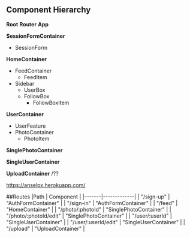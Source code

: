 ## Component Hierarchy

**Root**
**Router**
**App**

**SessionFormContainer**

- SessionForm

**HomeContainer**

- FeedContainer
  - FeedItem
- Sidebar
  - UserBox
  - FollowBox
    - FollowBoxItem

**UserContainer**

- UserFeature
- PhotoContainer
  - PhotoItem

**SinglePhotoContainer**

**SingleUserContainer**

**UploadContainer** /??

https://anselpx.herokuapp.com/

##Routes
|Path | Component |
|-------|-------------|
| "/sign-up" | "AuthFormContainer" |
| "/sign-in" | "AuthFormContainer" |
| "/feed" | "HomeContainer" |
| "/photo/:photoId" | "SinglePhotoContainer" |
| "/photo/:photoId/edit" | "SinglePhotoContainer" |
| "/user/:userId" | "SingleUserContainer" |
| "/user/:userId/edit" | "SingleUserContainer" |
| "/upload" | "UploadContainer" |
